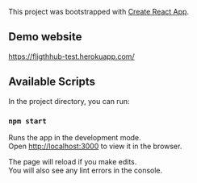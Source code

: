 This project was bootstrapped with [Create React App](https://github.com/facebook/create-react-app).

## Demo website 

https://fligthhub-test.herokuapp.com/


## Available Scripts

In the project directory, you can run:

### `npm start`

Runs the app in the development mode.<br />
Open [http://localhost:3000](http://localhost:3000) to view it in the browser.

The page will reload if you make edits.<br />
You will also see any lint errors in the console.

